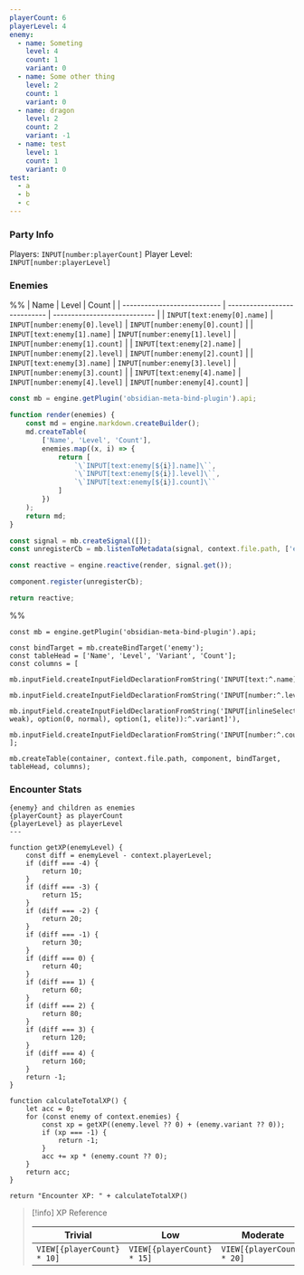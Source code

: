 ```yaml
---
playerCount: 6
playerLevel: 4
enemy:
  - name: Someting
    level: 4
    count: 1
    variant: 0
  - name: Some other thing
    level: 2
    count: 1
    variant: 0
  - name: dragon
    level: 2
    count: 2
    variant: -1
  - name: test
    level: 1
    count: 1
    variant: 0
test:
  - a
  - b
  - c
---
```




### Party Info

Players: `INPUT[number:playerCount]`
Player Level: `INPUT[number:playerLevel]`

### Enemies

%% | Name                        | Level                        | Count                        |
| --------------------------- | ---------------------------- | ---------------------------- |
| `INPUT[text:enemy[0].name]` | `INPUT[number:enemy[0].level]` | `INPUT[number:enemy[0].count]` |
| `INPUT[text:enemy[1].name]` | `INPUT[number:enemy[1].level]` | `INPUT[number:enemy[1].count]` |
| `INPUT[text:enemy[2].name]` | `INPUT[number:enemy[2].level]` | `INPUT[number:enemy[2].count]` |
| `INPUT[text:enemy[3].name]` | `INPUT[number:enemy[3].level]` | `INPUT[number:enemy[3].count]` |
| `INPUT[text:enemy[4].name]` | `INPUT[number:enemy[4].level]` | `INPUT[number:enemy[4].count]` |

```js
const mb = engine.getPlugin('obsidian-meta-bind-plugin').api;

function render(enemies) {
	const md = engine.markdown.createBuilder();
	md.createTable(
		['Name', 'Level', 'Count'], 
		enemies.map((x, i) => {
			return [
				`\`INPUT[text:enemy[${i}].name]\``,
				`\`INPUT[text:enemy[${i}].level]\``,
				`\`INPUT[text:enemy[${i}].count]\``
			]
		})
	);
	return md;
}

const signal = mb.createSignal([]);
const unregisterCb = mb.listenToMetadata(signal, context.file.path, ['enemy'], false);

const reactive = engine.reactive(render, signal.get());

component.register(unregisterCb);

return reactive;
``` 
%%


```js-engine
const mb = engine.getPlugin('obsidian-meta-bind-plugin').api;

const bindTarget = mb.createBindTarget('enemy');
const tableHead = ['Name', 'Level', 'Variant', 'Count'];
const columns = [
	mb.inputField.createInputFieldDeclarationFromString('INPUT[text:^.name]'),
	mb.inputField.createInputFieldDeclarationFromString('INPUT[number:^.level]'),
	mb.inputField.createInputFieldDeclarationFromString('INPUT[inlineSelect(option(-1, weak), option(0, normal), option(1, elite)):^.variant]'),
	mb.inputField.createInputFieldDeclarationFromString('INPUT[number:^.count]')
];

mb.createTable(container, context.file.path, component, bindTarget, tableHead, columns);
```


### Encounter Stats

```meta-bind-js-view
{enemy} and children as enemies
{playerCount} as playerCount
{playerLevel} as playerLevel
---

function getXP(enemyLevel) {
	const diff = enemyLevel - context.playerLevel;
	if (diff === -4) {
		return 10;
	}
	if (diff === -3) {
		return 15;
	}
	if (diff === -2) {
		return 20;
	}
	if (diff === -1) {
		return 30;
	}
	if (diff === 0) {
		return 40;
	}
	if (diff === 1) {
		return 60;
	}
	if (diff === 2) {
		return 80;
	}
	if (diff === 3) {
		return 120;
	}
	if (diff === 4) {
		return 160;
	}
	return -1;
}

function calculateTotalXP() {
	let acc = 0;
	for (const enemy of context.enemies) {
		const xp = getXP((enemy.level ?? 0) + (enemy.variant ?? 0));
		if (xp === -1) {
			return -1;
		}
		acc += xp * (enemy.count ?? 0);
	}
	return acc;
}

return "Encounter XP: " + calculateTotalXP()
```

> [!info] XP Reference
> 
> | Trivial                    | Low                        | Moderate                   | Severe                     | Extreme                    |
> | -------------------------- | -------------------------- | -------------------------- | -------------------------- | -------------------------- |
> | `VIEW[{playerCount} * 10]`    | `VIEW[{playerCount} * 15]`     | `VIEW[{playerCount} * 20]`    | `VIEW[{playerCount} * 30]`    | `VIEW[{playerCount} * 40]`    |